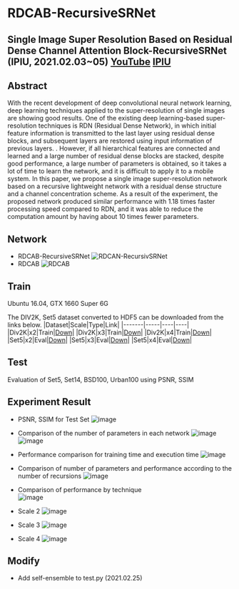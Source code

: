 # RDCAB-RecursiveSRNet

## Single Image Super Resolution Based on Residual Dense Channel Attention Block-RecursiveSRNet (IPIU, 2021.02.03~05) [YouTube](https://www.youtube.com/watch?v=BW7Z-MUu7m4) [IPIU](http://www.ipiu.or.kr/2021/index.php)
## Abstract
With the recent development of deep convolutional neural network learning, deep learning techniques applied to the super-resolution of single images are showing good results. One of the existing deep learning-based super-resolution techniques is RDN (Residual Dense Network), in which initial feature information is transmitted to the last layer using residual dense blocks, and subsequent layers are restored using input information of previous layers. . However, if all hierarchical features are connected and learned and a large number of residual dense blocks are stacked, despite good performance, a large number of parameters is obtained, so it takes a lot of time to learn the network, and it is difficult to apply it to a mobile system. In this paper, we propose a single image super-resolution network based on a recursive lightweight network with a residual dense structure and a channel concentration scheme. As a result of the experiment, the proposed network produced similar performance with 1.18 times faster processing speed compared to RDN, and it was able to reduce the computation amount by having about 10 times fewer parameters.

## Network
* RDCAB-RecursiveSRNet
![RDCAN-RecursivSRNet](https://user-images.githubusercontent.com/61686244/106457120-dafeb480-64d1-11eb-8c89-f8446afbf0ec.png)
* RDCAB
![RDCAB](https://user-images.githubusercontent.com/61686244/106457205-f8cc1980-64d1-11eb-8645-2327f04d305d.png)

## Train
Ubuntu 16.04, GTX 1660 Super 6G

The DIV2K, Set5 dataset converted to HDF5 can be downloaded from the links below.
|Dataset|Scale|Type|Link|
|-------|-----|----|----|
|Div2K|x2|Train|[Down](https://www.dropbox.com/s/41sn4eie37hp6rh/DIV2K_x2.h5?dl=0)|
|Div2K|x3|Train|[Down](https://www.dropbox.com/s/4piy2lvhrjb2e54/DIV2K_x3.h5?dl=0)|
|Div2K|x4|Train|[Down](https://www.dropbox.com/s/ie4a6t7f9n5lgco/DIV2K_x4.h5?dl=0)|
|Set5|x2|Eval|[Down](https://www.dropbox.com/s/b7v5vis8duh9vwd/Set5_x2.h5?dl=0)|
|Set5|x3|Eval|[Down](https://www.dropbox.com/s/768b07ncpdfmgs6/Set5_x3.h5?dl=0)|
|Set5|x4|Eval|[Down](https://www.dropbox.com/s/rtu89xyatbb71qv/Set5_x4.h5?dl=0)|

## Test
Evaluation of Set5, Set14, BSD100, Urban100 using PSNR, SSIM

## Experiment Result
* PSNR, SSIM for Test Set
![image](https://user-images.githubusercontent.com/61686244/106460006-07b4cb00-64d6-11eb-8e31-ab64a6416f8b.png)
* Comparison of the number of parameters in each network
![image](https://user-images.githubusercontent.com/61686244/106460063-1d29f500-64d6-11eb-885f-8402c9af46a5.png)
![image](https://user-images.githubusercontent.com/61686244/106460133-3468e280-64d6-11eb-9a94-f169507960f9.png)
* Performance comparison for training time and execution time
![image](https://user-images.githubusercontent.com/61686244/106460196-4ba7d000-64d6-11eb-88cc-1509fc9b2faa.png)
* Comparison of number of parameters and performance according to the number of recursions
![image](https://user-images.githubusercontent.com/61686244/106460243-5e220980-64d6-11eb-97c7-af3f7ab6c580.png)

* Comparison of performance by technique                                                                       
![image](https://user-images.githubusercontent.com/61686244/106460273-6f6b1600-64d6-11eb-9b39-2da2482d8848.png)
* Scale 2
![image](https://user-images.githubusercontent.com/61686244/106460365-97f31000-64d6-11eb-8a26-155eabab0d97.png)
* Scale 3
![image](https://user-images.githubusercontent.com/61686244/106460388-a0e3e180-64d6-11eb-80e6-214827332930.png)
* Scale 4
![image](https://user-images.githubusercontent.com/61686244/106460418-af31fd80-64d6-11eb-8e40-293803ade496.png)


## Modify
* Add self-ensemble to test.py (2021.02.25)










